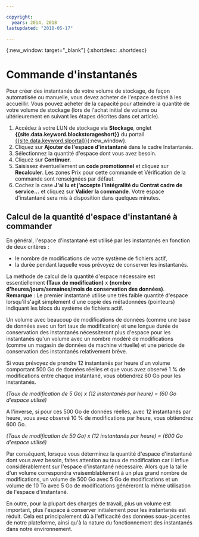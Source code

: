 ```yaml
---

copyright:
  years: 2014, 2018
lastupdated: "2018-05-17"

---
```

{:new_window: target="_blank"}
{:shortdesc: .shortdesc}

# Commande d'instantanés

Pour créer des instantanés de votre volume de stockage, de façon automatisée ou manuelle, vous devez acheter de l'espace destiné à les accueillir. Vous pouvez acheter de la capacité pour atteindre la quantité de votre volume de stockage (lors de l'achat initial de volume ou ultérieurement en suivant les étapes décrites dans cet article).

1. Accédez à votre LUN de stockage via **Stockage**, onglet **{{site.data.keyword.blockstorageshort}}** du portail [{{site.data.keyword.slportal}}](https://control.softlayer.com/){:new_window}.
2. Cliquez sur **Ajouter de l'espace d'instantané** dans le cadre Instantanés.
3. Sélectionnez la quantité d'espace dont vous avez besoin.
4. Cliquez sur **Continuer**.
5. Saisissez éventuellement un **code promotionnel** et cliquez sur **Recalculer**. Les zones Prix pour cette commande et Vérification de la commande sont renseignées par défaut.
6. Cochez la case **J'ai lu et j'accepte l'intégralité du Contrat cadre de service...** et cliquez sur **Valider la commande**. Votre espace d'instantané sera mis à disposition dans quelques minutes.

## Calcul de la quantité d'espace d'instantané à commander

En général, l'espace d'instantané est utilisé par les instantanés en fonction de deux critères :
- le nombre de modifications de votre système de fichiers actif,
- la durée pendant laquelle vous prévoyez de conserver les instantanés.  

La méthode de calcul de la quantité d'espace nécessaire est essentiellement **(Taux de modification)** x **(nombre d'heures/jours/semaines/mois de conservation des données)**.  
**Remarque** : Le premier instantané utilise une très faible quantité d'espace lorsqu'il s'agit simplement d'une copie des métadonnées (pointeurs) indiquant les blocs du système de fichiers actif. 

Un volume avec beaucoup de modifications de données (comme une base de données avec un fort taux de modification) et une longue durée de conservation des instantanés nécessiteront plus d'espace pour les instantanés qu'un volume avec un nombre modéré de modifications (comme un magasin de données de machine virtuelle) et une période de conservation des instantanés relativement brève. 

Si vous prévoyez de prendre 12 instantanés par heure d'un volume comportant 500 Go de données réelles et que vous avez observé 1 % de modifications entre chaque instantané, vous obtiendrez 60 Go pour les instantanés.

*(Taux de modification de 5 Go) x (12 instantanés par heure) = (60 Go d'espace utilisé)*

A l'inverse, si pour ces 500 Go de données réelles, avec 12 instantanés par heure, vous avez observé 10 % de modifications par heure, vous obtiendrez 600 Go.

*(Taux de modification de 50 Go) x (12 instantanés par heure) = (600 Go d'espace utilisé)*

Par conséquent, lorsque vous déterminez la quantité d'espace d'instantané dont vous avez besoin, faites attention au taux de modification car il influe considérablement sur l'espace d'instantané nécessaire. Alors que la taille d'un volume correspondra vraisemblablement à un plus grand nombre de modifications, un volume de 500 Go avec 5 Go de modifications et un volume de 10 To avec 5 Go de modifications généreront la même utilisation de l'espace d'instantané.

En outre, pour la plupart des charges de travail, plus un volume est important, plus l'espace à conserver initialement pour les instantanés est réduit. Cela est principalement dû à l'efficacité des données sous-jacentes de notre plateforme, ainsi qu'à la nature du fonctionnement des instantanés dans notre environnement.



